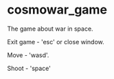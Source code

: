 # cosmowar_game
The game about war in space. 

Exit game - 'esc' or close window.

Move - 'wasd'.

Shoot - 'space'
